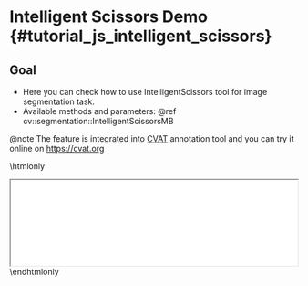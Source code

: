 Intelligent Scissors Demo {#tutorial_js_intelligent_scissors}
=========================

Goal
----

- Here you can check how to use IntelligentScissors tool for image segmentation task.
- Available methods and parameters: @ref cv::segmentation::IntelligentScissorsMB

@note The feature is integrated into [CVAT](https://github.com/openvinotoolkit/cvat) annotation tool and you can try it online on https://cvat.org

\htmlonly
<iframe src="../../js_intelligent_scissors.html" width="100%"
        onload="this.style.height=this.contentDocument.body.scrollHeight +'px';">
</iframe>
\endhtmlonly
